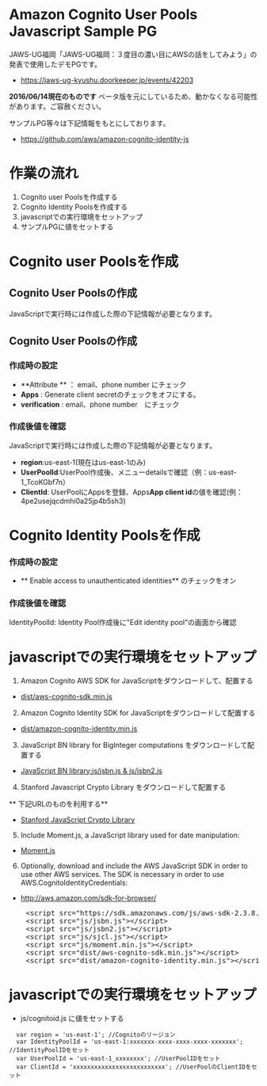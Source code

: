 # Amazon Cognito User Pools Javascript Sample PG

JAWS-UG福岡「JAWS-UG福岡：３度目の濃い目にAWSの話をしてみよう」の発表で使用したデモPGです。
* https://jaws-ug-kyushu.doorkeeper.jp/events/42203


**2016/06/14現在のものです** ベータ版を元にしているため、動かなくなる可能性があります。ご容赦ください。

サンプルPG等々は下記情報をもとにしております。
* https://github.com/aws/amazon-cognito-identity-js


# 作業の流れ
1. Cognito user Poolsを作成する
1. Cognito Identity Poolsを作成する
1. javascriptでの実行環境をセットアップ
1. サンプルPGに値をセットする


# Cognito user Poolsを作成
##  Cognito User Poolsの作成
JavaScriptで実行時には作成した際の下記情報が必要となります。

##  Cognito User Poolsの作成
### 作成時の設定
* **Attribute ** ： email、phone number にチェック
* **Apps** : Generate client secretのチェックをオフにする。
* **verification** : email、phone number　にチェック

### 作成後値を確認
JavaScriptで実行時には作成した際の下記情報が必要となります。

* **region**:us-east-1(現在はus-east-1のみ)
* **UserPoolId**:UserPool作成後、メニューdetailsで確認（例：us-east-1_TcoKGbf7n）
* **ClientId**: UserPoolにAppsを登録、Apps**App client id**の値を確認(例：4pe2usejqcdmhi0a25jp4b5sh3)

# Cognito Identity Poolsを作成
### 作成時の設定
* ** Enable access to unauthenticated identities** のチェックをオン

### 作成後値を確認
IdentityPoolId: Identity Pool作成後に"Edit identity pool"の画面から確認

# javascriptでの実行環境をセットアップ

1.  Amazon Cognito AWS SDK for JavaScriptをダウンロードして、配置する
  * [dist/aws-cognito-sdk.min.js](https://raw.githubusercontent.com/aws/amazon-cognito-identity-js/master/dist/aws-cognito-sdk.min.js)
  
2.  Amazon Cognito Identity SDK for JavaScriptをダウンロードして配置する
  * [dist/amazon-cognito-identity.min.js](https://raw.githubusercontent.com/aws/amazon-cognito-identity-js/master/dist/amazon-cognito-identity.min.js)

3.  JavaScript BN library for BigInteger computations をダウンロードして配置する
  * [JavaScript BN library:js/jsbn.js & js/jsbn2.js](http://www-cs-students.stanford.edu/~tjw/jsbn/)

4.  Stanford Javascript Crypto Library をダウンロードして配置する

  ** 下記URLのものを利用する**

  * [Stanford JavaScript Crypto Library](https://github.com/aws/amazon-cognito-identity-js/files/233157/sjcl.js.zip)

5. Include Moment.js, a JavaScript library used for date manipulation:
  * [Moment.js](http://momentjs.com/)

6. Optionally, download and include the AWS JavaScript SDK in order to use other AWS services. The SDK is necessary in order to use AWS.CognitoIdentityCredentials:
  * http://aws.amazon.com/sdk-for-browser/

<pre class="prettyprint">
    &lt;script src="https://sdk.amazonaws.com/js/aws-sdk-2.3.8.min.js"&gt;&lt;/script&gt;
    &lt;script src="js/jsbn.js"&gt;&lt;/script&gt;
    &lt;script src="js/jsbn2.js"&gt;&lt;/script&gt;
    &lt;script src="js/sjcl.js"&gt;&lt;/script&gt;
    &lt;script src="js/moment.min.js"&gt;&lt;/script&gt;
    &lt;script src="dist/aws-cognito-sdk.min.js"&gt;&lt;/script&gt;
    &lt;script src="dist/amazon-cognito-identity.min.js"&gt;&lt;/script&gt;    
</pre>

# javascriptでの実行環境をセットアップ
* js/cognitoid.js に値をセットする

```
  var region = 'us-east-1'; //Cognitoのリージョン
  var IdentityPoolId = 'us-east-1:xxxxxxx-xxxx-xxxx-xxxx-xxxxxxx'; //IdentityPoolIDをセット
  var UserPoolId = 'us-east-1_xxxxxxxx'; //UserPoolIDをセット
  var ClientId = 'xxxxxxxxxxxxxxxxxxxxxxxxxx'; //UserPoolのClientIDをセット
```
